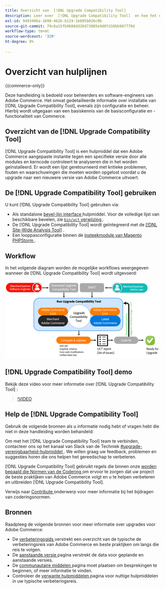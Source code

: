 ```yaml
---
title: Overzicht van  [!DNL Upgrade Compatibility Tool]
description: Leer over  [!DNL Upgrade Compatibility Tool]  en hoe het u met uw project van Adobe Commerce kan helpen.
exl-id: 9493406a-1690-462b-b119-1b685b026c0b
source-git-commit: 79c8a15fb9686dd26d73805e9d0fd18bb987770d
workflow-type: tm+mt
source-wordcount: '329'
ht-degree: 0%

---
```


# Overzicht van hulplijnen

{{commerce-only}}

Deze handleiding is bedoeld voor beheerders en software-engineers van Adobe Commerce. Het omvat gedetailleerde informatie over installatie van [!DNL Upgrade Compatibility Tool], evenals zijn configuratie en beheer. Hierbij wordt uitgegaan van een basiskennis van de basisconfiguratie en -functionaliteit van Commerce.

## Overzicht van de [!DNL Upgrade Compatibility Tool]

[!DNL Upgrade Compatibility Tool] is een hulpmiddel dat een Adobe Commerce aangepaste instantie tegen een specifieke versie door alle modules en kerncode controleert te analyseren die in het worden geïnstalleerd. Er wordt een lijst geretourneerd met kritieke problemen, fouten en waarschuwingen die moeten worden opgelost voordat u de upgrade naar een nieuwere versie van Adobe Commerce uitvoert.

## De [!DNL Upgrade Compatibility Tool] gebruiken

U kunt [!DNL Upgrade Compatibility Tool] gebruiken via:

- Als standalone [ bevel-lijn interface ](../upgrade-compatibility-tool/run.md) hulpmiddel. Voor de volledige lijst van beschikbare bevelen, zie [`bin/uct` verwijzing ](../../tools/reference/uct.md).
- De [!DNL Upgrade Compatibility Tool] wordt geïntegreerd met de [[!DNL Site-Wide Analysis Tool]](../upgrade-compatibility-tool/integrate-analysis-tool.md) .
- Een looppasconfiguratie binnen de [ insteekmodule van Magento PHPStorm ](../upgrade-compatibility-tool/run-configuration-phpstorm-plugin.md).

## Workflow

In het volgende diagram worden de mogelijke workflows weergegeven wanneer de [!DNL Upgrade Compatibility Tool] wordt uitgevoerd:

![[!DNL Upgrade Compatibility Tool] Diagram ](../../assets/upgrade-guide/uct-diagram-v5.png)

## [!DNL Upgrade Compatibility Tool] demo

Bekijk deze video voor meer informatie over [!DNL Upgrade Compatibility Tool] :

>[!VIDEO](https://video.tv.adobe.com/v/341245?quality=12)

## Help de [!DNL Upgrade Compatibility Tool]

Gebruik de volgende bronnen als u informatie nodig hebt of vragen hebt die niet in deze handleiding worden behandeld:

Om met het [!DNL Upgrade Compatibility Tool] team te verbinden, contacteer ons op het kanaal van Slack van de Techniek [ #upgrade-verenigbaarheid-hulpmiddel ](https://magentocommeng.slack.com/archives/C019Y143U9F). We willen graag uw feedback, problemen en suggesties horen die ons helpen het gereedschap te verbeteren.

[!DNL Upgrade Compatibility Tool] gebruikt regels die binnen onze [ worden bepaald die Normen van de Codering ](https://developer.adobe.com/commerce/php/coding-standards/) om ervoor te zorgen dat uw project de beste praktijken van Adobe Commerce volgt en u te helpen verbeteren en uitbreiden [!DNL Upgrade Compatibility Tool].

Verwijs naar [ Contribute ](https://developer.adobe.com/commerce/php/coding-standards/contributing/) onderwerp voor meer informatie bij het bijdragen van coderingsnormen.

## Bronnen

Raadpleeg de volgende bronnen voor meer informatie over upgrades voor Adobe Commerce:

- De [ verbeteringsgids ](../overview.md) verstrekt een overzicht van de typische de verbeteringsreis van Adobe Commerce en beste praktijken om langs die reis te volgen.
- De [ aanstaande versie ](https://experienceleague.adobe.com/en/docs/commerce-operations/release/planning/schedule) pagina verstrekt de data voor geplande en aanstaande versies.
- De [ communautaire middelen ](https://developer.adobe.com/commerce/contributor/community/) pagina moet plaatsen om besprekingen te beginnen, of meer informatie te vinden.
- Controleer de [ verwante hulpmiddelen ](../upgrade-compatibility-tool/related-tools.md) pagina voor nuttige hulpmiddelen in uw typische verbeteringsreis.
